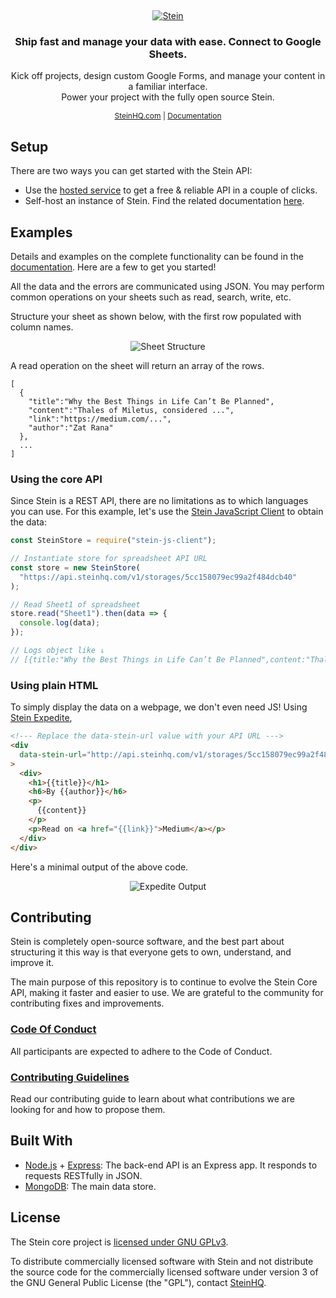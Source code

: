 &nbsp;

<p align="center">
  <a href="https://steinhq.com">
    <img src="https://steinhq.com/static/media/Logo.7a44b5e9.svg" alt="Stein" />
  </a>
</p>

<h3 align="center">Ship fast and manage your data with ease. Connect to Google Sheets.</h3>

<p align="center">
	Kick off projects, design custom Google Forms, and manage your content in a familiar interface. 
	<br>
	Power your project with the fully open source Stein.
</p>

<p align="center" style="font-size:0.75rem">
	<a href="https://steinhq.com">SteinHQ.com</a> | 
	<a href="https://docs.steinhq.com">Documentation</a>
</p>

## Setup

There are two ways you can get started with the Stein API:

- Use the [hosted service](https://steinhq.com) to get a free & reliable API in a couple of clicks.
- Self-host an instance of Stein. Find the related documentation [here](https://docs.steinhq.com/hosting-introduction).

## Examples

Details and examples on the complete functionality can be found in the [documentation](https://docs.steinhq.com). Here are a few to get you started!

All the data and the errors are communicated using JSON. You may perform common operations on your sheets such as read, search, write, etc.

Structure your sheet as shown below, with the first row populated with column names.

<p align="center">
	<img src="https://docs.steinhq.com/assets/prepared-sheet.png" alt="Sheet Structure" />
</p>

A read operation on the sheet will return an array of the rows.

```
[
  {
    "title":"Why the Best Things in Life Can’t Be Planned",
    "content":"Thales of Miletus, considered ...",
    "link":"https://medium.com/...",
    "author":"Zat Rana"
  },
  ...
]
```

### Using the core API

Since Stein is a REST API, there are no limitations as to which languages you can use. For this example, let's use the [Stein JavaScript Client](https://github.com/SteinHQ/JS-Client/) to obtain the data:

```javascript
const SteinStore = require("stein-js-client");

// Instantiate store for spreadsheet API URL
const store = new SteinStore(
  "https://api.steinhq.com/v1/storages/5cc158079ec99a2f484dcb40"
);

// Read Sheet1 of spreadsheet
store.read("Sheet1").then(data => {
  console.log(data);
});

// Logs object like ↓
// [{title:"Why the Best Things in Life Can’t Be Planned",content:"Thales of Miletus, considered ...",link:"https://medium.com/...",author:"Zat Rana"}, {...}, ...]
```

### Using plain HTML

To simply display the data on a webpage, we don't even need JS! Using [Stein Expedite](https://docs.steinhq.com/expedite-introduction),

```html
<!--- Replace the data-stein-url value with your API URL --->
<div
  data-stein-url="http://api.steinhq.com/v1/storages/5cc158079ec99a2f484dcb40/Sheet1"
>
  <div>
    <h1>{{title}}</h1>
    <h6>By {{author}}</h6>
    <p>
      {{content}}
    </p>
    <p>Read on <a href="{{link}}">Medium</a></p>
  </div>
</div>
```

Here's a minimal output of the above code.

<p align="center">
	<img src="https://docs.steinhq.com/assets/expedite-blog-posts-read.png" alt="Expedite Output" />
</p>

## Contributing

Stein is completely open-source software, and the best part about structuring it this way is that everyone gets to own, understand, and improve it.

The main purpose of this repository is to continue to evolve the Stein Core API, making it faster and easier to use. We are grateful to the community for contributing fixes and improvements.

### [Code Of Conduct](./CODE_OF_CONDUCT.md)

All participants are expected to adhere to the Code of Conduct.

### [Contributing Guidelines](./CONTRIBUTING.md)

Read our contributing guide to learn about what contributions we are looking for and how to propose them.

## Built With

- [Node.js](https://github.com/nodejs/node) + [Express](https://github.com/expressjs/express): The back-end API is an Express app. It responds to requests RESTfully in JSON.
- [MongoDB](https://github.com/mongodb/mongo): The main data store.

## License

The Stein core project is [licensed under GNU GPLv3](./LICENSE).

To distribute commercially licensed software with Stein and not distribute the source code for the commercially licensed software under version 3 of the GNU General Public License (the "GPL"), contact [SteinHQ](mailto:hello@steinhq.com).
